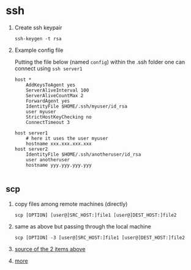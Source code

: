 # ssh

1.  Create ssh keypair

    `ssh-keygen -t rsa`

2.  Example config file

    Putting the file below (named `config`) within the .ssh folder one can connect using `ssh server1`

    ```
    host *
        AddKeysToAgent yes
        ServerAliveInterval 100
        ServerAliveCountMax 2
        ForwardAgent yes
        IdentityFile $HOME/.ssh/myuser/id_rsa
        user myuser
        StrictHostKeyChecking no
        ConnectTimeout 3

    host server1
        # here it uses the user myuser
        hostname xxx.xxx.xxx.xxx
    host server2
        IdentityFile $HOME/.ssh/anotheruser/id_rsa
        user anotheruser
        hostname yyy.yyy.yyy.yyy
        
    ```

## scp

1.  copy files among remote machines (directly)
    ```
    scp [OPTION] [user@]SRC_HOST:]file1 [user@]DEST_HOST:]file2
    ```
2.  same as above but passing through the local machine
    ```
    scp [OPTION] -3 [user@]SRC_HOST:]file1 [user@]DEST_HOST:]file2
    ```
3.  [source of the 2 items above](https://linuxize.com/post/how-to-use-scp-command-to-securely-transfer-files/)

4. [more](https://haydenjames.io/linux-securely-copy-files-using-scp/)